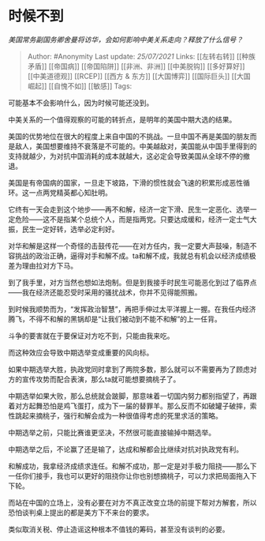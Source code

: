 # 时候不到
*美国常务副国务卿舍曼将访华，会如何影响中美关系走向？释放了什么信号？*

> Author: #Anonymity 
Last update: *25/07/2021* 
Links: [[左转右转]] [[种族矛盾]] [[帝国病]] [[帝国陷阱]] [[非洲、非洲]] [[中美脱钩]] [[多好算好]] [[中美道德观]] [[RCEP]] [[西方 & 东方]] [[大国博弈]] [[国际巨头]] [[大国崛起]] [[自愧不如]] [[敏感]]
Tags:   



可能基本不会影响什么，因为时候可能还没到。

中美关系的一个值得观察的可能的转折点，是明年的美国中期大选的结果。

美国的优势地位在很大的程度上来自中国的不挑战。一旦中国不再是美国的朋友而是敌人，美国想要维持不衰落是不可能的。中美越敌对，美国能从中国手里得到的支持就越少，为对抗中国消耗的成本就越大，这必定会导致美国从全球不停的撤退。

美国是有帝国病的国家，一旦走下坡路，下滑的惯性就会飞速的积累形成恶性循环。这一点两党精英都心知肚明。

它终有一天会走到这个地步——再不和解，经济一定下滑、民生一定恶化、选举一定危险——这不是指某个总统个人，而是指两党。只要达成缓和，经济一定士气大振，民生一定好转，选举必定利好。

  

对华和解是这样一个奇怪的击鼓传花——在对方任内，我一定要大声鼓噪，制造不容挑战的政治正确，逼得对手和解不成。ta和解不成，我就总有机会以经济成绩极差为理由拉对方下马。

到了我手里，对方当然也想如法炮制。但是到我接手时民生可能恶化到过了临界点——我在经济还能忍受时采用的骚扰战术，你并不见得能照搬。

到时候我顺势而为，“发挥政治智慧”，再把手伸过太平洋握上一握。在我任内经济腾飞，不得不和解的黑锅却是“让我们被动到不能不和解”的上一任背。

斗争的要害就在于要保证对方吃不到，只能由我来吃。

而这种效应会导致中期选举变成重要的风向标。

如果中期选举大胜，执政党同时拿到了两院多数，那么就可以不需要再为了顾虑对方的宣传攻势而配合表演，那么ta就可能想要摘桃子了。

中期选举如果大败，那么总统就会跛脚，那意味着一切国内努力都别指望了，再跟着对方起舞恐怕是鸡飞蛋打，成为下一届的替罪羊。那么反而不如破罐子破摔，索性跳起来摘桃子，强行和解会成为一种很值得考虑的死里求活的策略。

中期选举之前，只能比赛谁更坚决，不然很可能直接输掉中期选举。

中期选举之后，不论赢了还是输了，达成和解都会比继续对抗对执政党有利。

和解成功，我拿经济成绩求连任。和解不成功，那一定是对手极力阻挠——那么下一任你们接手，我也可以更好的阻挠你让你也别想摘桃子，可以力求把局面拖入下下轮。

而站在中国的立场上，没有必要在对方不真正改变立场的前提下帮对方解套，所以恐怕谈判桌上提出的都是美方下不来台的要求。

类似取消关税、停止造谣这种根本不值钱的筹码，甚至没有谈判的必要。